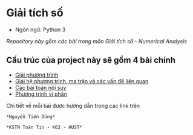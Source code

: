 # Giải tích số
* Ngôn ngữ: Python 3

*Repository này gồm các bài trong môn Giải tích số - Numerical Analysis*

## Cấu trúc của project này sẽ gồm 4 bài chính

* [Giải phương trình]() 
* [Giải hệ phương trình, ma trận và các vấn đề liên quan]()
* [Các bài toán nội suy]()
* [Phương trình vi phân]()

Chi tiết về mỗi bài được hướng dẫn trong các link trên

    *Nguyễn Tiến Dũng*

    *KSTN Toán Tin - K62 - HUST*

